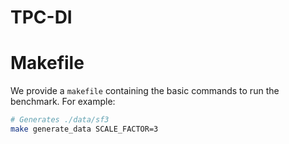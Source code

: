 # TPC-DI

# Makefile

We provide a `makefile` containing the basic commands to run the benchmark.
For example:

```sh
# Generates ./data/sf3
make generate_data SCALE_FACTOR=3
```
